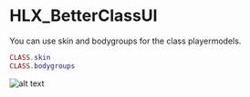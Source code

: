 # HLX_BetterClassUI

You can use skin and bodygroups for the class playermodels.


```lua
CLASS.skin 
CLASS.bodygroups 
```

![alt text](https://i.ibb.co/8L81rVqw/image.png)
